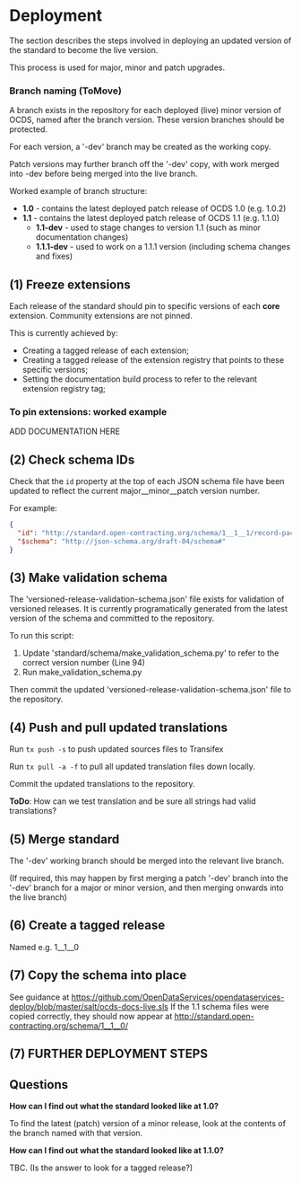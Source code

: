 # Deployment

The section describes the steps involved in deploying an updated version of the standard to become the live version.

This process is used for major, minor and patch upgrades.

### Branch naming (ToMove)

A branch exists in the repository for each deployed (live) minor version of OCDS, named after the branch version. These version branches should be protected. 

For each version, a '-dev' branch may be created as the working copy. 

Patch versions may further branch off the '-dev' copy, with work merged into -dev before being merged into the live branch.

Worked example of branch structure:

* **1.0** - contains the latest deployed patch release of OCDS 1.0 (e.g. 1.0.2)
* **1.1** - contains the latest deployed patch release of OCDS 1.1 (e.g. 1.1.0)
  * **1.1-dev** - used to stage changes to version 1.1 (such as minor documentation changes)
  * **1.1.1-dev** - used to work on a 1.1.1 version (including schema changes and fixes)


## (1) Freeze extensions

Each release of the standard should pin to specific versions of each **core** extension. Community extensions are not pinned. 

This is currently achieved by:

* Creating a tagged release of each extension;
* Creating a tagged release of the extension registry that points to these specific versions;
* Setting the documentation build process to refer to the relevant extension registry tag;

### To pin extensions: worked example

ADD DOCUMENTATION HERE


## (2) Check schema IDs

Check that the `id` property at the top of each JSON schema file have been updated to reflect the current major__minor__patch version number. 

For example: 

```json
{
  "id": "http://standard.open-contracting.org/schema/1__1__1/record-package-schema.json",
  "$schema": "http://json-schema.org/draft-04/schema#"
}
```

## (3) Make validation schema

The 'versioned-release-validation-schema.json' file exists for validation of versioned releases. It is currently programatically generated from the latest version of the schema and committed to the repository. 

To run this script:

1. Update 'standard/schema/make_validation_schema.py' to refer to the correct version number (Line 94)
2. Run make_validation_schema.py

Then commit the updated 'versioned-release-validation-schema.json' file to the repository. 

## (4) Push and pull updated translations

Run `tx push -s` to push updated sources files to Transifex

Run `tx pull -a -f` to pull all updated translation files down locally.

Commit the updated translations to the repository. 

**ToDo**: How can we test translation and be sure all strings had valid translations? 

## (5) Merge standard

The '-dev' working branch should be merged into the relevant live branch. 

(If required, this may happen by first merging a patch '-dev' branch into the '-dev' branch for a major or minor version, and then merging onwards into the live branch)


## (6) Create a tagged release

Named e.g. 1__1__0


## (7) Copy the schema into place

See guidance at https://github.com/OpenDataServices/opendataservices-deploy/blob/master/salt/ocds-docs-live.sls
If the 1.1 schema files were copied correctly, they should now appear at http://standard.open-contracting.org/schema/1__1__0/

## (7) FURTHER DEPLOYMENT STEPS



## Questions

**How can I find out what the standard looked like at 1.0?**

To find the latest (patch) version of a minor release, look at the contents of the branch named with that version.

**How can I find out what the standard looked like at 1.1.0?**

TBC. (Is the answer to look for a tagged release?)

